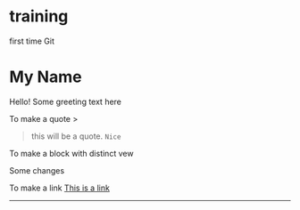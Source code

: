 # training
first time Git
# My Name
Hello! Some greeting text here

To make a quote >
> this will be a quote. 
> `Nice`



To make a block with distinct vew

Some changes

To make a link []()
[This is a link](https://github.com/Jessvit/training/edit/main/README.md)


____________________
